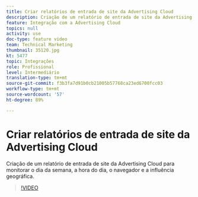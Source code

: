 ```yaml
---
title: Criar relatórios de entrada de site da Advertising Cloud
description: Criação de um relatório de entrada de site da Advertising Cloud para monitorar o dia da semana, a hora do dia, o navegador e a influência geográfica.
feature: Integração com a Advertising Cloud
topics: null
activity: use
doc-type: feature video
team: Technical Marketing
thumbnail: 35120.jpg
kt: 5477
topic: Integrações
role: Profissional
level: Intermediário
translation-type: tm+mt
source-git-commit: f3b3fa7d91b0cb21005b57768ca23ed6700fcc03
workflow-type: tm+mt
source-wordcount: '57'
ht-degree: 89%

---
```



# Criar relatórios de entrada de site da Advertising Cloud

Criação de um relatório de entrada de site da Advertising Cloud para monitorar o dia da semana, a hora do dia, o navegador e a influência geográfica.

>[!VIDEO](https://video.tv.adobe.com/v/35120/?quality=12&learn=on)
